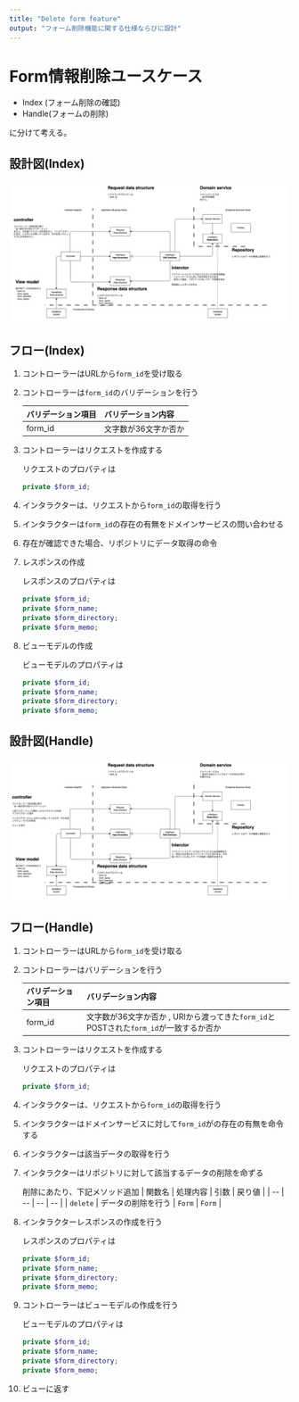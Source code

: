 ```yaml
---
title: "Delete form feature"
output: "フォーム削除機能に関する仕様ならびに設計"
---
```


# Form情報削除ユースケース
* Index (フォーム削除の確認)
* Handle(フォームの削除)

に分けて考える。

## 設計図(Index)
![index](https://github.com/takashiraki/github_image/blob/master/images/adas/form/deleteIndex.png)

## フロー(Index)
1. コントローラーはURLから`form_id`を受け取る
2. コントローラーは`form_id`のバリデーションを行う

    | バリデーション項目 | バリデーション内容 |
    | -- | -- |
    | form_id | 文字数が36文字か否か |

3. コントローラーはリクエストを作成する

    リクエストのプロパティは
    ```php
    private $form_id;
    ```

4. インタラクターは、リクエストから`form_id`の取得を行う
5. インタラクターは`form_id`の存在の有無をドメインサービスの問い合わせる
6. 存在が確認できた場合、リポジトリにデータ取得の命令
7. レスポンスの作成

    レスポンスのプロパティは
    ```php
    private $form_id;
    private $form_name;
    private $form_directory;
    private $form_memo;
    ```

8. ビューモデルの作成

    ビューモデルのプロパティは
    ```php
    private $form_id;
    private $form_name;
    private $form_directory;
    private $form_memo;
    ```

## 設計図(Handle)
![handle](https://github.com/takashiraki/github_image/blob/master/images/adas/form/deleteHandle.png)

## フロー(Handle)
1. コントローラーはURLから`form_id`を受け取る
2. コントローラーはバリデーションを行う

    | バリデーション項目 | バリデーション内容 |
    | -- | -- |
    | form_id | 文字数が36文字か否か , URlから渡ってきた`form_id`とPOSTされた`form_id`が一致するか否か |

3. コントローラーはリクエストを作成する

    リクエストのプロパティは
    ```php
    private $form_id;
    ```

4. インタラクターは、リクエストから`form_id`の取得を行う
5. インタラクターはドメインサービスに対して`form_id`がの存在の有無を命令する
6. インタラクターは該当データの取得を行う
7. インタラクターはリポジトリに対して該当するデータの削除を命ずる

    削除にあたり、下記メソッド追加
    | 関数名 | 処理内容 | 引数 | 戻り値 |
    | -- | -- | -- | -- |
    | `delete` | データの削除を行う | `Form` | `Form` |

8. インタラクターレスポンスの作成を行う

    レスポンスのプロパティは
    ```php
    private $form_id;
    private $form_name;
    private $form_directory;
    private $form_memo;
    ```

9. コントローラーはビューモデルの作成を行う

    ビューモデルのプロパティは
    ```php
    private $form_id;
    private $form_name;
    private $form_directory;
    private $form_memo;
    ```
10. ビューに返す